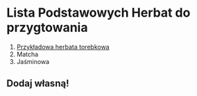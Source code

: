 # Lista Podstawowych Herbat do przygtowania

1. [Przykładowa herbata torebkowa](example)
1. Matcha
1. Jaśminowa

## Dodaj własną!
